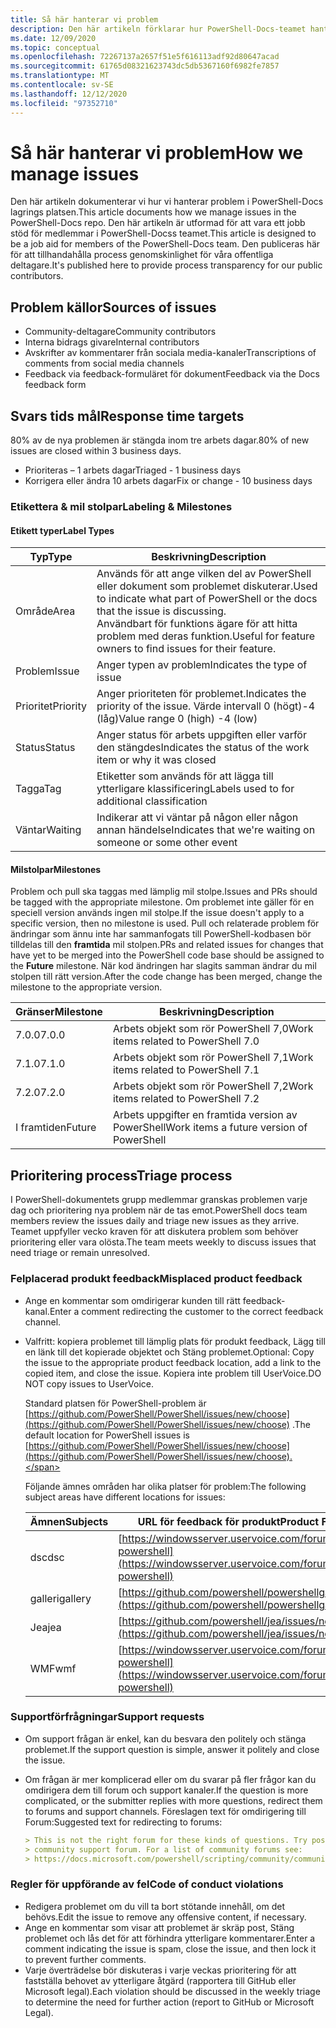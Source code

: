 ```yaml
---
title: Så här hanterar vi problem
description: Den här artikeln förklarar hur PowerShell-Docs-teamet hanterar problem.
ms.date: 12/09/2020
ms.topic: conceptual
ms.openlocfilehash: 72267137a2657f51e5f616113adf92d80647acad
ms.sourcegitcommit: 61765d08321623743dc5db5367160f6982fe7857
ms.translationtype: MT
ms.contentlocale: sv-SE
ms.lasthandoff: 12/12/2020
ms.locfileid: "97352710"
---
```

# <a name="how-we-manage-issues"></a><span data-ttu-id="b0ff4-103">Så här hanterar vi problem</span><span class="sxs-lookup"><span data-stu-id="b0ff4-103">How we manage issues</span></span>

<span data-ttu-id="b0ff4-104">Den här artikeln dokumenterar vi hur vi hanterar problem i PowerShell-Docs lagrings platsen.</span><span class="sxs-lookup"><span data-stu-id="b0ff4-104">This article documents how we manage issues in the PowerShell-Docs repo.</span></span> <span data-ttu-id="b0ff4-105">Den här artikeln är utformad för att vara ett jobb stöd för medlemmar i PowerShell-Docss teamet.</span><span class="sxs-lookup"><span data-stu-id="b0ff4-105">This article is designed to be a job aid for members of the PowerShell-Docs team.</span></span> <span data-ttu-id="b0ff4-106">Den publiceras här för att tillhandahålla process genomskinlighet för våra offentliga deltagare.</span><span class="sxs-lookup"><span data-stu-id="b0ff4-106">It's published here to provide process transparency for our public contributors.</span></span>

## <a name="sources-of-issues"></a><span data-ttu-id="b0ff4-107">Problem källor</span><span class="sxs-lookup"><span data-stu-id="b0ff4-107">Sources of issues</span></span>

- <span data-ttu-id="b0ff4-108">Community-deltagare</span><span class="sxs-lookup"><span data-stu-id="b0ff4-108">Community contributors</span></span>
- <span data-ttu-id="b0ff4-109">Interna bidrags givare</span><span class="sxs-lookup"><span data-stu-id="b0ff4-109">Internal contributors</span></span>
- <span data-ttu-id="b0ff4-110">Avskrifter av kommentarer från sociala media-kanaler</span><span class="sxs-lookup"><span data-stu-id="b0ff4-110">Transcriptions of comments from social media channels</span></span>
- <span data-ttu-id="b0ff4-111">Feedback via feedback-formuläret för dokument</span><span class="sxs-lookup"><span data-stu-id="b0ff4-111">Feedback via the Docs feedback form</span></span>

## <a name="response-time-targets"></a><span data-ttu-id="b0ff4-112">Svars tids mål</span><span class="sxs-lookup"><span data-stu-id="b0ff4-112">Response time targets</span></span>

<span data-ttu-id="b0ff4-113">80% av de nya problemen är stängda inom tre arbets dagar.</span><span class="sxs-lookup"><span data-stu-id="b0ff4-113">80% of new issues are closed within 3 business days.</span></span>

- <span data-ttu-id="b0ff4-114">Prioriteras – 1 arbets dagar</span><span class="sxs-lookup"><span data-stu-id="b0ff4-114">Triaged - 1 business days</span></span>
- <span data-ttu-id="b0ff4-115">Korrigera eller ändra 10 arbets dagar</span><span class="sxs-lookup"><span data-stu-id="b0ff4-115">Fix or change - 10 business days</span></span>

### <a name="labeling--milestones"></a><span data-ttu-id="b0ff4-116">Etikettera & mil stolpar</span><span class="sxs-lookup"><span data-stu-id="b0ff4-116">Labeling & Milestones</span></span>

#### <a name="label-types"></a><span data-ttu-id="b0ff4-117">Etikett typer</span><span class="sxs-lookup"><span data-stu-id="b0ff4-117">Label Types</span></span>

|   <span data-ttu-id="b0ff4-118">Typ</span><span class="sxs-lookup"><span data-stu-id="b0ff4-118">Type</span></span>   | <span data-ttu-id="b0ff4-119">Beskrivning</span><span class="sxs-lookup"><span data-stu-id="b0ff4-119">Description</span></span>                                                         |
| -------- | ------------------------------------------------------------------- |
| <span data-ttu-id="b0ff4-120">Område</span><span class="sxs-lookup"><span data-stu-id="b0ff4-120">Area</span></span>     | <span data-ttu-id="b0ff4-121">Används för att ange vilken del av PowerShell eller dokument som problemet diskuterar.</span><span class="sxs-lookup"><span data-stu-id="b0ff4-121">Used to indicate what part of PowerShell or the docs that the issue is discussing.</span></span><br><span data-ttu-id="b0ff4-122">Användbart för funktions ägare för att hitta problem med deras funktion.</span><span class="sxs-lookup"><span data-stu-id="b0ff4-122">Useful for feature owners to find issues for their feature.</span></span> |
| <span data-ttu-id="b0ff4-123">Problem</span><span class="sxs-lookup"><span data-stu-id="b0ff4-123">Issue</span></span>    | <span data-ttu-id="b0ff4-124">Anger typen av problem</span><span class="sxs-lookup"><span data-stu-id="b0ff4-124">Indicates the type of issue</span></span>                                         |
| <span data-ttu-id="b0ff4-125">Prioritet</span><span class="sxs-lookup"><span data-stu-id="b0ff4-125">Priority</span></span> | <span data-ttu-id="b0ff4-126">Anger prioriteten för problemet.</span><span class="sxs-lookup"><span data-stu-id="b0ff4-126">Indicates the priority of the issue.</span></span> <span data-ttu-id="b0ff4-127">Värde intervall 0 (högt)-4 (låg)</span><span class="sxs-lookup"><span data-stu-id="b0ff4-127">Value range 0 (high) -4 (low)</span></span>  |
| <span data-ttu-id="b0ff4-128">Status</span><span class="sxs-lookup"><span data-stu-id="b0ff4-128">Status</span></span>   | <span data-ttu-id="b0ff4-129">Anger status för arbets uppgiften eller varför den stängdes</span><span class="sxs-lookup"><span data-stu-id="b0ff4-129">Indicates the status of the work item or why it was closed</span></span>          |
| <span data-ttu-id="b0ff4-130">Tagga</span><span class="sxs-lookup"><span data-stu-id="b0ff4-130">Tag</span></span>      | <span data-ttu-id="b0ff4-131">Etiketter som används för att lägga till ytterligare klassificering</span><span class="sxs-lookup"><span data-stu-id="b0ff4-131">Labels used to for additional classification</span></span>                        |
| <span data-ttu-id="b0ff4-132">Väntar</span><span class="sxs-lookup"><span data-stu-id="b0ff4-132">Waiting</span></span>  | <span data-ttu-id="b0ff4-133">Indikerar att vi väntar på någon eller någon annan händelse</span><span class="sxs-lookup"><span data-stu-id="b0ff4-133">Indicates that we're waiting on someone or some other event</span></span>         |

#### <a name="milestones"></a><span data-ttu-id="b0ff4-134">Milstolpar</span><span class="sxs-lookup"><span data-stu-id="b0ff4-134">Milestones</span></span>

<span data-ttu-id="b0ff4-135">Problem och pull ska taggas med lämplig mil stolpe.</span><span class="sxs-lookup"><span data-stu-id="b0ff4-135">Issues and PRs should be tagged with the appropriate milestone.</span></span> <span data-ttu-id="b0ff4-136">Om problemet inte gäller för en speciell version används ingen mil stolpe.</span><span class="sxs-lookup"><span data-stu-id="b0ff4-136">If the issue doesn't apply to a specific version, then no milestone is used.</span></span> <span data-ttu-id="b0ff4-137">Pull och relaterade problem för ändringar som ännu inte har sammanfogats till PowerShell-kodbasen bör tilldelas till den **framtida** mil stolpen.</span><span class="sxs-lookup"><span data-stu-id="b0ff4-137">PRs and related issues for changes that have yet to be merged into the PowerShell code base should be assigned to the **Future** milestone.</span></span> <span data-ttu-id="b0ff4-138">När kod ändringen har slagits samman ändrar du mil stolpen till rätt version.</span><span class="sxs-lookup"><span data-stu-id="b0ff4-138">After the code change has been merged, change the milestone to the appropriate version.</span></span>

|    <span data-ttu-id="b0ff4-139">Gränser</span><span class="sxs-lookup"><span data-stu-id="b0ff4-139">Milestone</span></span>     |                    <span data-ttu-id="b0ff4-140">Beskrivning</span><span class="sxs-lookup"><span data-stu-id="b0ff4-140">Description</span></span>                     |
| ---------------- | -------------------------------------------------- |
| <span data-ttu-id="b0ff4-141">7.0.0</span><span class="sxs-lookup"><span data-stu-id="b0ff4-141">7.0.0</span></span>            | <span data-ttu-id="b0ff4-142">Arbets objekt som rör PowerShell 7,0</span><span class="sxs-lookup"><span data-stu-id="b0ff4-142">Work items related to PowerShell 7.0</span></span>               |
| <span data-ttu-id="b0ff4-143">7.1.0</span><span class="sxs-lookup"><span data-stu-id="b0ff4-143">7.1.0</span></span>            | <span data-ttu-id="b0ff4-144">Arbets objekt som rör PowerShell 7,1</span><span class="sxs-lookup"><span data-stu-id="b0ff4-144">Work items related to PowerShell 7.1</span></span>               |
| <span data-ttu-id="b0ff4-145">7.2.0</span><span class="sxs-lookup"><span data-stu-id="b0ff4-145">7.2.0</span></span>            | <span data-ttu-id="b0ff4-146">Arbets objekt som rör PowerShell 7,2</span><span class="sxs-lookup"><span data-stu-id="b0ff4-146">Work items related to PowerShell 7.2</span></span>               |
| <span data-ttu-id="b0ff4-147">I framtiden</span><span class="sxs-lookup"><span data-stu-id="b0ff4-147">Future</span></span>           | <span data-ttu-id="b0ff4-148">Arbets uppgifter en framtida version av PowerShell</span><span class="sxs-lookup"><span data-stu-id="b0ff4-148">Work items a future version of PowerShell</span></span>          |

## <a name="triage-process"></a><span data-ttu-id="b0ff4-149">Prioritering process</span><span class="sxs-lookup"><span data-stu-id="b0ff4-149">Triage process</span></span>

<span data-ttu-id="b0ff4-150">I PowerShell-dokumentets grupp medlemmar granskas problemen varje dag och prioritering nya problem när de tas emot.</span><span class="sxs-lookup"><span data-stu-id="b0ff4-150">PowerShell docs team members review the issues daily and triage new issues as they arrive.</span></span> <span data-ttu-id="b0ff4-151">Teamet uppfyller vecko kraven för att diskutera problem som behöver prioritering eller vara olösta.</span><span class="sxs-lookup"><span data-stu-id="b0ff4-151">The team meets weekly to discuss issues that need triage or remain unresolved.</span></span>

### <a name="misplaced-product-feedback"></a><span data-ttu-id="b0ff4-152">Felplacerad produkt feedback</span><span class="sxs-lookup"><span data-stu-id="b0ff4-152">Misplaced product feedback</span></span>

- <span data-ttu-id="b0ff4-153">Ange en kommentar som omdirigerar kunden till rätt feedback-kanal.</span><span class="sxs-lookup"><span data-stu-id="b0ff4-153">Enter a comment redirecting the customer to the correct feedback channel.</span></span>
- <span data-ttu-id="b0ff4-154">Valfritt: kopiera problemet till lämplig plats för produkt feedback, Lägg till en länk till det kopierade objektet och Stäng problemet.</span><span class="sxs-lookup"><span data-stu-id="b0ff4-154">Optional: Copy the issue to the appropriate product feedback location, add a link to the copied item, and close the issue.</span></span> <span data-ttu-id="b0ff4-155">Kopiera inte problem till UserVoice.</span><span class="sxs-lookup"><span data-stu-id="b0ff4-155">DO NOT copy issues to UserVoice.</span></span>

  <span data-ttu-id="b0ff4-156">Standard platsen för PowerShell-problem är [https://github.com/PowerShell/PowerShell/issues/new/choose](https://github.com/PowerShell/PowerShell/issues/new/choose) .</span><span class="sxs-lookup"><span data-stu-id="b0ff4-156">The default location for PowerShell issues is [https://github.com/PowerShell/PowerShell/issues/new/choose](https://github.com/PowerShell/PowerShell/issues/new/choose).</span></span>

  <span data-ttu-id="b0ff4-157">Följande ämnes områden har olika platser för problem:</span><span class="sxs-lookup"><span data-stu-id="b0ff4-157">The following subject areas have different locations for issues:</span></span>

  | <span data-ttu-id="b0ff4-158">Ämnen</span><span class="sxs-lookup"><span data-stu-id="b0ff4-158">Subjects</span></span> |                                                     <span data-ttu-id="b0ff4-159">URL för feedback för produkt</span><span class="sxs-lookup"><span data-stu-id="b0ff4-159">Product Feedback URL</span></span>                                                     |
  | -------- | ---------------------------------------------------------------------------------------------------------------------------- |
  | <span data-ttu-id="b0ff4-160">dsc</span><span class="sxs-lookup"><span data-stu-id="b0ff4-160">dsc</span></span>      | [https://windowsserver.uservoice.com/forums/301869-powershell](https://windowsserver.uservoice.com/forums/301869-powershell) |
  | <span data-ttu-id="b0ff4-161">galleri</span><span class="sxs-lookup"><span data-stu-id="b0ff4-161">gallery</span></span>  | [https://github.com/powershell/powershellgallery/issues/new](https://github.com/powershell/powershellgallery/issues/new)     |
  | <span data-ttu-id="b0ff4-162">Jea</span><span class="sxs-lookup"><span data-stu-id="b0ff4-162">jea</span></span>      | [https://github.com/powershell/jea/issues/new](https://github.com/powershell/jea/issues/new)                                 |
  | <span data-ttu-id="b0ff4-163">WMF</span><span class="sxs-lookup"><span data-stu-id="b0ff4-163">wmf</span></span>      | [https://windowsserver.uservoice.com/forums/301869-powershell](https://windowsserver.uservoice.com/forums/301869-powershell) |

### <a name="support-requests"></a><span data-ttu-id="b0ff4-164">Supportförfrågningar</span><span class="sxs-lookup"><span data-stu-id="b0ff4-164">Support requests</span></span>

- <span data-ttu-id="b0ff4-165">Om support frågan är enkel, kan du besvara den politely och stänga problemet.</span><span class="sxs-lookup"><span data-stu-id="b0ff4-165">If the support question is simple, answer it politely and close the issue.</span></span>
- <span data-ttu-id="b0ff4-166">Om frågan är mer komplicerad eller om du svarar på fler frågor kan du omdirigera dem till forum och support kanaler.</span><span class="sxs-lookup"><span data-stu-id="b0ff4-166">If the question is more complicated, or the submitter replies with more questions, redirect them to forums and support channels.</span></span> <span data-ttu-id="b0ff4-167">Föreslagen text för omdirigering till Forum:</span><span class="sxs-lookup"><span data-stu-id="b0ff4-167">Suggested text for redirecting to forums:</span></span>

  ```Markdown
  > This is not the right forum for these kinds of questions. Try posting your question in a
  > community support forum. For a list of community forums see:
  > https://docs.microsoft.com/powershell/scripting/community/community-support
  ```

### <a name="code-of-conduct-violations"></a><span data-ttu-id="b0ff4-168">Regler för uppförande av fel</span><span class="sxs-lookup"><span data-stu-id="b0ff4-168">Code of conduct violations</span></span>

- <span data-ttu-id="b0ff4-169">Redigera problemet om du vill ta bort stötande innehåll, om det behövs.</span><span class="sxs-lookup"><span data-stu-id="b0ff4-169">Edit the issue to remove any offensive content, if necessary.</span></span>
- <span data-ttu-id="b0ff4-170">Ange en kommentar som visar att problemet är skräp post, Stäng problemet och lås det för att förhindra ytterligare kommentarer.</span><span class="sxs-lookup"><span data-stu-id="b0ff4-170">Enter a comment indicating the issue is spam, close the issue, and then lock it to prevent further comments.</span></span>
- <span data-ttu-id="b0ff4-171">Varje överträdelse bör diskuteras i varje veckas prioritering för att fastställa behovet av ytterligare åtgärd (rapportera till GitHub eller Microsoft legal).</span><span class="sxs-lookup"><span data-stu-id="b0ff4-171">Each violation should be discussed in the weekly triage to determine the need for further action (report to GitHub or Microsoft Legal).</span></span>
